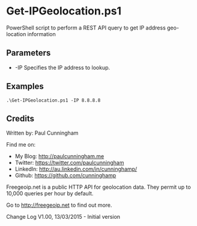 # Get-IPGeolocation.ps1
PowerShell script to perform a REST API query to get IP address geo-location information

## Parameters

- -IP
Specifies the IP address to lookup.

## Examples
```
.\Get-IPGeolocation.ps1 -IP 8.8.8.8
```

## Credits
Written by: Paul Cunningham

Find me on:

* My Blog:	http://paulcunningham.me
* Twitter:	https://twitter.com/paulcunningham
* LinkedIn:	http://au.linkedin.com/in/cunninghamp/
* Github:	https://github.com/cunninghamp

Freegeoip.net is a public HTTP API for geolocation data. They
permit up to 10,000 queries per hour by default.

Go to http://freegeoip.net to find out more.

Change Log
V1.00, 13/03/2015 - Initial version

